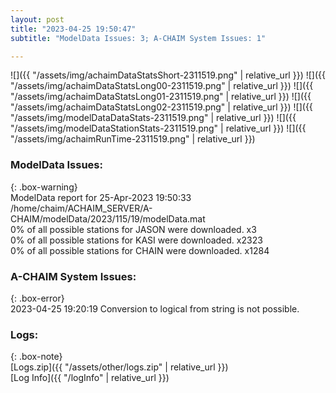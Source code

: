 ```yaml
---
layout: post
title: "2023-04-25 19:50:47"
subtitle: "ModelData Issues: 3; A-CHAIM System Issues: 1"

---
```


![]({{ "/assets/img/achaimDataStatsShort-2311519.png" | relative_url }})
![]({{ "/assets/img/achaimDataStatsLong00-2311519.png" | relative_url }})
![]({{ "/assets/img/achaimDataStatsLong01-2311519.png" | relative_url }})
![]({{ "/assets/img/achaimDataStatsLong02-2311519.png" | relative_url }})
![]({{ "/assets/img/modelDataDataStats-2311519.png" | relative_url }})
![]({{ "/assets/img/modelDataStationStats-2311519.png" | relative_url }})
![]({{ "/assets/img/achaimRunTime-2311519.png" | relative_url }})


### ModelData Issues:  
  
{: .box-warning}  
 ModelData report for 25-Apr-2023 19:50:33   
 /home/chaim/ACHAIM_SERVER/A-CHAIM/modelData/2023/115/19/modelData.mat   
 0% of all possible stations for JASON were downloaded. x3   
 0% of all possible stations for KASI were downloaded. x2323   
 0% of all possible stations for CHAIN were downloaded. x1284   
  
### A-CHAIM System Issues:  
  
{: .box-error}  
2023-04-25 19:20:19 Conversion to logical from string is not possible.  

### Logs:  
  
{: .box-note}  
[Logs.zip]({{ "/assets/other/logs.zip" | relative_url }})  
[Log Info]({{ "/logInfo" | relative_url }})  

